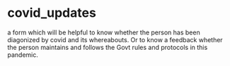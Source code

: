 # covid_updates
a form which will be helpful to know whether the person has been diagonized by covid and its whereabouts. Or to know a feedback whether the person maintains and follows the Govt rules and protocols in this pandemic.
